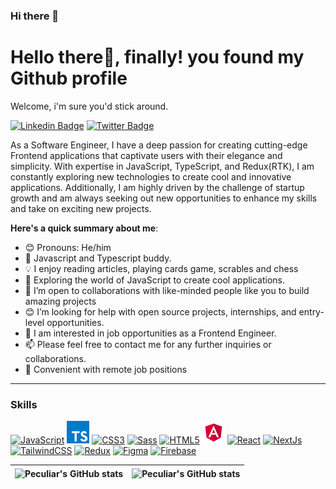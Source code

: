 ### Hi there 👋

<!--
**azeezcodes/azeezcodes** is a ✨ _special_ ✨ repository because its `README.md` (this file) appears on your GitHub profile.

Here are some ideas to get you started:

- 🔭 I’m currently working on ...
- 🌱 I’m currently learning ...
- 👯 I’m looking to collaborate on ...
- 🤔 I’m looking for help with ...
- 💬 Ask me about ...
- 📫 How to reach me: ...
- 😄 Pronouns: ...
- ⚡ Fun fact: ...
-->




<!--
**azeezcodes/azeezcodes** is a ✨ _special_ ✨ repository because its `README.md` (this file) appears on your GitHub profile.

Here are some ideas to get you started:

- 🔭 I’m currently working on ...
- 🌱 I’m currently learning ...
- 👯 I’m looking to collaborate on ...
- 🤔 I’m looking for help with ...
- 💬 Ask me about ...
- 📫 How to reach me: ...
- 😄 Pronouns: ...
- ⚡ Fun fact: ...
-->

# Hello there👋, finally! you found my Github profile
Welcome, i'm sure you'd stick around.

[![Linkedin Badge](https://img.shields.io/badge/-azeezcodes-blue?style=for-the-badge&logo=Linkedin&logoColor=white&link=https://www.linkedin.com/in/abdulazeez-onadipe/)](https://www.linkedin.com/in/peculiar-richard-b82062b1/) [![Twitter Badge](https://img.shields.io/badge/-@azeezcode-1ca0f1?style=for-the-badge&logo=twitter&logoColor=white&link=https://twitter.com/az_omoade)](https://twitter.com/az_omoade)

As a Software Engineer, I have a deep passion for creating cutting-edge Frontend applications that captivate users with their elegance and simplicity. With expertise in JavaScript, TypeScript, and Redux(RTK), I am constantly exploring new technologies to create cool and innovative applications. Additionally, I am highly driven by the challenge of startup growth and am always seeking out new opportunities to enhance my skills and take on exciting new projects.

**Here's a quick summary about me**:

- 😊 Pronouns: He/him
- 🧠  Javascript and Typescript buddy.
- 💡  I enjoy reading articles, playing cards game, scrables and chess 
- 🌱  Exploring the world of JavaScript to create cool applications.
- 🤝 I’m open to collaborations with like-minded people like you to build amazing projects
- 😊 I’m looking for help with open source projects, internships, and entry-level opportunities.
- 💼  I am interested in job opportunities as a Frontend Engineer.
- 📫 Please feel free to contact me for any further inquiries or collaborations.
- 🔭 Convenient with remote job positions
---
### Skills


<p align="left">
<a href="https://developer.mozilla.org/en-US/docs/Web/JavaScript" target="_blank" rel="noreferrer"><img src="https://raw.githubusercontent.com/danielcranney/readme-generator/main/public/icons/skills/javascript-colored.svg" width="36" height="36" alt="JavaScript" /></a>
<a href="https://www.typescriptlang.org/" target="_blank" rel="noreferrer"><img src="https://raw.githubusercontent.com/github/explore/80688e429a7d4ef2fca1e82350fe8e3517d3494d/topics/typescript/typescript.png" width="36" height="36" alt="JavaScript" /></a>
<a href="https://www.w3.org/TR/CSS/#css" target="_blank" rel="noreferrer"><img src="https://raw.githubusercontent.com/danielcranney/readme-generator/main/public/icons/skills/css3-colored.svg" width="36" height="36" alt="CSS3" /></a>
<a href="https://sass-lang.com/" target="_blank" rel="noreferrer"><img src="https://raw.githubusercontent.com/danielcranney/readme-generator/main/public/icons/skills/sass-colored.svg" width="36" height="36" alt="Sass" /></a>
<a href="https://developer.mozilla.org/en-US/docs/Glossary/HTML5" target="_blank" rel="noreferrer"><img src="https://raw.githubusercontent.com/danielcranney/readme-generator/main/public/icons/skills/html5-colored.svg" width="36" height="36" alt="HTML5" /></a>
<a href="https://reactjs.org/" target="_blank" rel="noreferrer"><img src="https://raw.githubusercontent.com/github/explore/80688e429a7d4ef2fca1e82350fe8e3517d3494d/topics/angular/angular.png" width="36" height="36" alt="React" /></a>
<a href="https://angular.io/docs/" target="_blank" rel="noreferrer"><img src="https://raw.githubusercontent.com/danielcranney/readme-generator/main/public/icons/skills/react-colored.svg" width="36" height="36" alt="React" /></a>
<a href="https://nextjs.org/docs" target="_blank" rel="noreferrer"><img src="https://raw.githubusercontent.com/danielcranney/readme-generator/main/public/icons/skills/nextjs-colored.svg" width="36" height="36" alt="NextJs" /></a>
<a href="https://tailwindcss.com/" target="_blank" rel="noreferrer"><img src="https://raw.githubusercontent.com/danielcranney/readme-generator/main/public/icons/skills/tailwindcss-colored.svg" width="36" height="36" alt="TailwindCSS" /></a>
<a href="https://redux.js.org/" target="_blank" rel="noreferrer"><img src="https://raw.githubusercontent.com/danielcranney/readme-generator/main/public/icons/skills/redux-colored.svg" width="36" height="36" alt="Redux" /></a>
<a href="https://www.figma.com/" target="_blank" rel="noreferrer"><img src="https://raw.githubusercontent.com/danielcranney/readme-generator/main/public/icons/skills/figma-colored.svg" width="36" height="36" alt="Figma" /></a>
<a href="https://firebase.google.com/" target="_blank" rel="noreferrer"><img src="https://raw.githubusercontent.com/danielcranney/readme-generator/main/public/icons/skills/firebase-colored.svg" width="36" height="36" alt="Firebase" /></a>






 <img align="center" src="https://github-readme-stats.vercel.app/api?username=azeezcod&show_icons=true&include_all_commits=true&hide_border=true" alt="Peculiar's GitHub stats" /> | <img align="center" src="https://github-readme-stats.vercel.app/api/top-langs/?username=azeezcodes&langs_count=8&layout=compact&hide_border=true" alt="Peculiar's GitHub stats" /> |
| ------------- | ------------- | 

